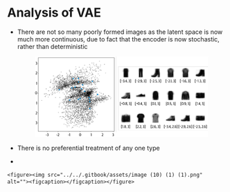 # Analysis of VAE

*   There are not so many poorly formed images as the latent space is now much more continuous, due to fact that the encoder is now stochastic, rather than deterministic

    <figure><img src="../../.gitbook/assets/image (9) (1) (1) (1) (1) (1) (1) (1) (1).png" alt=""><figcaption></figcaption></figure>
* There is no preferential treatment of any one type
*

```
<figure><img src="../../.gitbook/assets/image (10) (1) (1).png" alt=""><figcaption></figcaption></figure>
```
